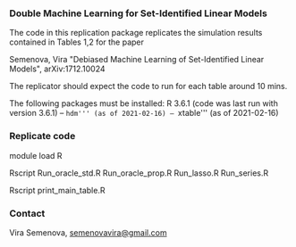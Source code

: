 ### Double Machine Learning for Set-Identified Linear Models

The code in this replication package replicates the simulation results contained in Tables 1,2 for the paper

Semenova, Vira "Debiased Machine Learning of Set-Identified Linear Models", arXiv:1712.10024

The replicator should expect the code to run for each table around 10 mins.

The following packages must be installed:
    R 3.6.1 (code was last run with version 3.6.1)
    – ```hdm''' (as of 2021-02-16)
    – ```xtable''' (as of 2021-02-16)
 
### Replicate code

module load R


Rscript  Run_oracle_std.R Run_oracle_prop.R Run_lasso.R Run_series.R


Rscript print_main_table.R

### Contact

Vira Semenova, semenovavira@gmail.com
